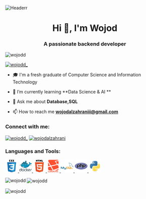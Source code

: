 ![Headerr](![image](https://github.com/user-attachments/assets/641d5d2d-2033-4eb9-8349-0c428ec973cc)
)


<h1 align="center">Hi 👋, I'm Wojod</h1>
<h3 align="center">A passionate backend developer</h3>

<p align="left"> <img src="https://komarev.com/ghpvc/?username=wojodd&label=Profile%20views&color=0e75b6&style=flat" alt="wojodd" /> </p>

<p align="left"> <a href="https://twitter.com/wojodd_" target="blank"><img src="https://img.shields.io/twitter/follow/wojodd_?logo=twitter&style=for-the-badge" alt="wojodd_" /></a> </p>

- 🎓 I'm a fresh graduate of Computer Science and Information Technology

- 🌱 I’m currently learning **Data Science & AI **

- 💬 Ask me about **Database,SQL**

- 📫 How to reach me **wojodalzahraniii@gmail.com**

<h3 align="left">Connect with me:</h3>
<p align="left">
<a href="https://twitter.com/wojodd_" target="blank"><img align="center" src="https://raw.githubusercontent.com/rahuldkjain/github-profile-readme-generator/master/src/images/icons/Social/twitter.svg" alt="wojodd_" height="30" width="40" /></a>
<a href="https://linkedin.com/in/wojodalzahrani" target="blank"><img align="center" src="https://raw.githubusercontent.com/rahuldkjain/github-profile-readme-generator/master/src/images/icons/Social/linked-in-alt.svg" alt="wojodalzahrani" height="30" width="40" /></a>
</p>

<h3 align="left">Languages and Tools:</h3>
<p align="left"> <a href="https://www.w3schools.com/css/" target="_blank" rel="noreferrer"> <img src="https://raw.githubusercontent.com/devicons/devicon/master/icons/css3/css3-original-wordmark.svg" alt="css3" width="40" height="40"/> </a> <a href="https://www.docker.com/" target="_blank" rel="noreferrer"> <img src="https://raw.githubusercontent.com/devicons/devicon/master/icons/docker/docker-original-wordmark.svg" alt="docker" width="40" height="40"/> </a> <a href="https://www.w3.org/html/" target="_blank" rel="noreferrer"> <img src="https://raw.githubusercontent.com/devicons/devicon/master/icons/html5/html5-original-wordmark.svg" alt="html5" width="40" height="40"/> </a> <a href="https://laravel.com/" target="_blank" rel="noreferrer"> <img src="https://raw.githubusercontent.com/devicons/devicon/master/icons/laravel/laravel-plain-wordmark.svg" alt="laravel" width="40" height="40"/> </a> <a href="https://www.mysql.com/" target="_blank" rel="noreferrer"> <img src="https://raw.githubusercontent.com/devicons/devicon/master/icons/mysql/mysql-original-wordmark.svg" alt="mysql" width="40" height="40"/> </a> <a href="https://www.php.net" target="_blank" rel="noreferrer"> <img src="https://raw.githubusercontent.com/devicons/devicon/master/icons/php/php-original.svg" alt="php" width="40" height="40"/> </a> <a href="https://www.python.org" target="_blank" rel="noreferrer"> <img src="https://raw.githubusercontent.com/devicons/devicon/master/icons/python/python-original.svg" alt="python" width="40" height="40"/> </a> </p>

<p><img align="left" src="https://github-readme-stats.vercel.app/api/top-langs?username=wojodd&show_icons=true&locale=en&layout=compact" alt="wojodd" /></p>

<p>&nbsp;<img align="center" src="https://github-readme-stats.vercel.app/api?username=wojodd&show_icons=true&locale=en" alt="wojodd" /></p>

<p><img align="center" src="https://github-readme-streak-stats.herokuapp.com/?user=wojodd&" alt="wojodd" /></p>
